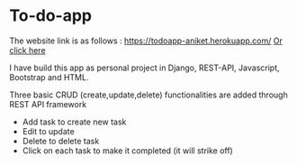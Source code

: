 # To-do-app
The website link is as follows : https://todoapp-aniket.herokuapp.com/
[Or click here](https://todoapp-aniket.herokuapp.com/)

I have build this app as personal project in Django, REST-API, Javascript, Bootstrap and HTML. 

Three basic CRUD (create,update,delete) functionalities are added through REST API framework

- Add task to create new task
- Edit to update
- Delete to delete task
- Click on each task to make it completed (it will strike off)
